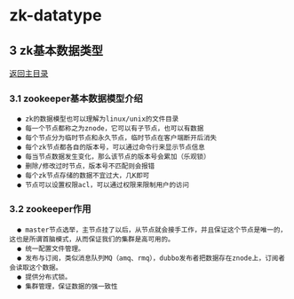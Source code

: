 # zk-datatype

## 3 zk基本数据类型
[返回主目录](../README.md)

### 3.1 zookeeper基本数据模型介绍
      ● zk的数据模型也可以理解为linux/unix的文件目录
      ● 每一个节点都称之为znode，它可以有子节点，也可以有数据
      ● 每个节点分为临时节点和永久节点，临时节点在客户端断开后消失
      ● 每个zk节点都各自的版本号，可以通过命令行来显示节点信息
      ● 每当节点数据发生变化，那么该节点的版本号会累加（乐观锁）
      ● 删除/修改过时节点，版本号不匹配则会报错
      ● 每个zk节点存储的数据不宜过大，几K即可
      ● 节点可以设置权限acl，可以通过权限来限制用户的访问

### 3.2 zookeeper作用
      ● master节点选举，主节点挂了以后，从节点就会接手工作，并且保证这个节点是唯一的，这也是所谓首脑模式，从而保证我们的集群是高可用的。
      ● 统一配置文件管理。
      ● 发布与订阅，类似消息队列MQ（amq、rmq），dubbo发布者把数据存在znode上，订阅者会读取这个数据。
      ● 提供分布式锁。
      ● 集群管理，保证数据的强一致性

